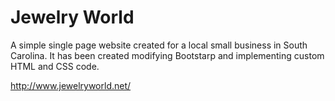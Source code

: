 # Jewelry World

A simple single page website created for a local small business in South Carolina. It has been created modifying Bootstarp and implementing custom
HTML and CSS code.

http://www.jewelryworld.net/
